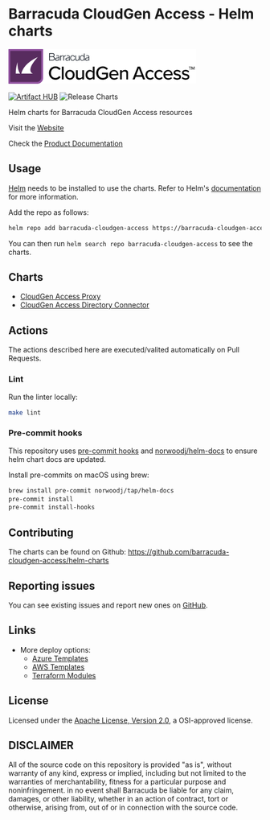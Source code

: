 # Barracuda CloudGen Access - Helm charts

![Barracuda CloudGen Access](./misc/cga-logo.png)

[![Artifact HUB](https://img.shields.io/endpoint?url=https://artifacthub.io/badge/repository/barracuda-cga-helm-charts)](https://artifacthub.io/packages/search?repo=barracuda-cga-helm-charts)
![Release Charts](https://github.com/barracuda-cloudgen-access/helm-charts/workflows/Release%20Charts/badge.svg?branch=main)

Helm charts for Barracuda CloudGen Access resources

Visit the [Website](https://www.barracuda.com/products/cloudgen-access)

Check the [Product Documentation](https://campus.barracuda.com/product/cloudgenaccess/doc/93201218/overview/)

## Usage

[Helm](https://helm.sh) needs to be installed to use the charts.
Refer to Helm's [documentation](https://helm.sh/docs/) for more information.

Add the repo as follows:

```sh
helm repo add barracuda-cloudgen-access https://barracuda-cloudgen-access.github.io/helm-charts
```

You can then run `helm search repo barracuda-cloudgen-access` to see the charts.

## Charts

- [CloudGen Access Proxy](./charts/cga-proxy/README.md)
- [CloudGen Access Directory Connector](./charts/cga-directory-connector/README.md)

## Actions

The actions described here are executed/valited automatically on Pull Requests.

### Lint

Run the linter locally:

```sh
make lint
```

### Pre-commit hooks

This repository uses [pre-commit hooks](https://pre-commit.com/#install) and
[norwoodj/helm-docs](https://github.com/norwoodj/helm-docs) to ensure helm chart docs are updated.

Install pre-commits on macOS using brew:

```sh
brew install pre-commit norwoodj/tap/helm-docs
pre-commit install
pre-commit install-hooks
```

## Contributing

The charts can be found on Github: <https://github.com/barracuda-cloudgen-access/helm-charts>

## Reporting issues

You can see existing issues and report new ones on [GitHub](https://github.com/barracuda-cloudgen-access/helm-charts/issues).

## Links

- More deploy options:
  - [Azure Templates](https://github.com/barracuda-cloudgen-access/azure-templates)
  - [AWS Templates](https://github.com/barracuda-cloudgen-access/aws-templates)
  - [Terraform Modules](https://github.com/barracuda-cloudgen-access/terraform-modules)

## License

Licensed under the [Apache License, Version 2.0](http://www.apache.org/licenses/LICENSE-2.0), a OSI-approved license.

## DISCLAIMER

All of the source code on this repository is provided "as is", without warranty of any kind,
express or implied, including but not limited to the warranties of merchantability,
fitness for a particular purpose and noninfringement. in no event shall Barracuda be liable for any claim,
damages, or other liability, whether in an action of contract, tort or otherwise, arising from,
out of or in connection with the source code.
